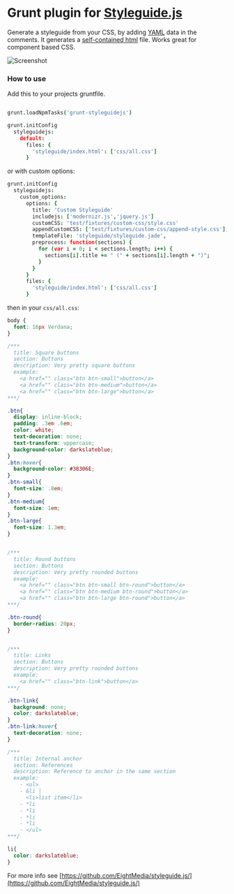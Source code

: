 # Grunt plugin for [Styleguide.js](https://github.com/EightMedia/styleguide.js)

Generate a styleguide from your CSS, by adding [YAML](http://en.wikipedia.org/wiki/YAML) data in the comments.
It generates a [self-contained html](https://rawgithub.com/EightMedia/styleguide.js/master/test/expected/index.html) file. Works great for component based CSS.

![Screenshot](https://rawgithub.com/EightMedia/styleguide.js/master/screenshot.png)

### How to use
Add this to your projects gruntfile.

```coffeescript

grunt.loadNpmTasks('grunt-styleguidejs')

grunt.initConfig
  styleguidejs:
    default:
      files: {
        'styleguide/index.html': ['css/all.css']
      }
```

or with custom options:
``` coffeescript
grunt.initConfig
  styleguidejs:
    custom_options:
      options: {
        title: 'Custom Styleguide'
        includejs: ['modernizr.js','jquery.js']
        customCSS: 'test/fixtures/custom-css/style.css'
        appendCustomCSS: ['test/fixtures/custom-css/append-style.css'],
        templateFile: 'styleguide/styleguide.jade',
        preprocess: function(sections) {
          for (var i = 0; i < sections.length; i++) {
            sections[i].title += " (" + sections[i].length + ")";
          }
        }
      }
      files: {
        'styleguide/index.html': ['css/all.css']
      }
```

then in your `css/all.css`:

````css
body {
  font: 16px Verdana;
}

/***
  title: Square buttons
  section: Buttons
  description: Very pretty square buttons
  example:
    <a href="" class="btn btn-small">button</a>
    <a href="" class="btn btn-medium">button</a>
    <a href="" class="btn btn-large">button</a>
***/

.btn{
  display: inline-block;
  padding: .3em .6em;
  color: white;
  text-decoration: none;
  text-transform: uppercase;
  background-color: darkslateblue;
}
.btn:hover{
  background-color: #38306E;
}
.btn-small{
  font-size: .8em;
}
.btn-medium{
  font-size: 1em;
}
.btn-large{
  font-size: 1.3em;
}


/***
  title: Round buttons
  section: Buttons
  description: Very pretty rounded buttons
  example:
    <a href="" class="btn btn-small btn-round">button</a>
    <a href="" class="btn btn-medium btn-round">button</a>
    <a href="" class="btn btn-large btn-round">button</a>
***/

.btn-round{
  border-radius: 20px;
}


/***
  title: Links
  section: Buttons
  description: Very pretty rounded buttons
  example:
    <a href="" class="btn-link">button</a>
***/

.btn-link{
  background: none;
  color: darkslateblue;
}
.btn-link:hover{
  text-decoration: none;
}

/***
  title: Internal anchor
  section: References
  description: Reference to anchor in the same section
  example:
    - <ul>
    - &li |
      <li>list item</li>
    - *li
    - *li
    - *li
    - *li
    - </ul>
***/

li{
  color: darkslateblue;
}
````


For more info see [https://github.com/EightMedia/styleguide.js/](https://github.com/EightMedia/styleguide.js/)

